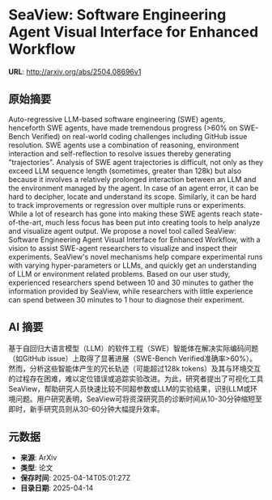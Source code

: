 # SeaView: Software Engineering Agent Visual Interface for Enhanced Workflow

**URL**: http://arxiv.org/abs/2504.08696v1

## 原始摘要

Auto-regressive LLM-based software engineering (SWE) agents, henceforth SWE
agents, have made tremendous progress (&gt;60% on SWE-Bench Verified) on
real-world coding challenges including GitHub issue resolution. SWE agents use
a combination of reasoning, environment interaction and self-reflection to
resolve issues thereby generating "trajectories". Analysis of SWE agent
trajectories is difficult, not only as they exceed LLM sequence length
(sometimes, greater than 128k) but also because it involves a relatively
prolonged interaction between an LLM and the environment managed by the agent.
In case of an agent error, it can be hard to decipher, locate and understand
its scope. Similarly, it can be hard to track improvements or regression over
multiple runs or experiments. While a lot of research has gone into making
these SWE agents reach state-of-the-art, much less focus has been put into
creating tools to help analyze and visualize agent output. We propose a novel
tool called SeaView: Software Engineering Agent Visual Interface for Enhanced
Workflow, with a vision to assist SWE-agent researchers to visualize and
inspect their experiments. SeaView's novel mechanisms help compare experimental
runs with varying hyper-parameters or LLMs, and quickly get an understanding of
LLM or environment related problems. Based on our user study, experienced
researchers spend between 10 and 30 minutes to gather the information provided
by SeaView, while researchers with little experience can spend between 30
minutes to 1 hour to diagnose their experiment.


## AI 摘要

基于自回归大语言模型（LLM）的软件工程（SWE）智能体在解决实际编码问题（如GitHub issue）上取得了显著进展（SWE-Bench Verified准确率>60%）。然而，分析这些智能体产生的冗长轨迹（可能超过128k tokens）及其与环境交互的过程存在困难，难以定位错误或追踪实验改进。为此，研究者提出了可视化工具SeaView，帮助研究人员快速比较不同超参数或LLM的实验结果，识别LLM或环境问题。用户研究表明，SeaView可将资深研究员的诊断时间从10-30分钟缩短至即时，新手研究员则从30-60分钟大幅提升效率。

## 元数据

- **来源**: ArXiv
- **类型**: 论文
- **保存时间**: 2025-04-14T05:01:27Z
- **目录日期**: 2025-04-14
